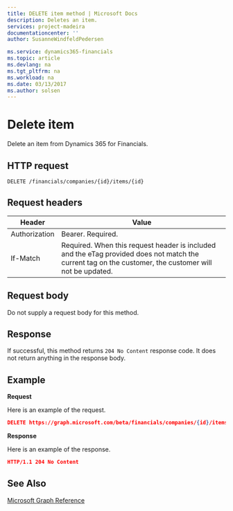 ```yaml
---
title: DELETE item method | Microsoft Docs
description: Deletes an item.
services: project-madeira
documentationcenter: ''
author: SusanneWindfeldPedersen

ms.service: dynamics365-financials
ms.topic: article
ms.devlang: na
ms.tgt_pltfrm: na
ms.workload: na
ms.date: 03/13/2017
ms.author: solsen
---
```


# Delete item
Delete an item from Dynamics 365 for Financials.

## HTTP request
```
DELETE /financials/companies/{id}/items/{id}
```

## Request headers
|Header|Value|
|------|-----|
|Authorization|Bearer. Required.|
|If-Match       |Required. When this request header is included and the eTag provided does not match the current tag on the customer, the customer will not be updated. |

## Request body
Do not supply a request body for this method.

## Response
If successful, this method returns ```204 No Content``` response code. It does not return anything in the response body.

## Example

**Request**

Here is an example of the request.
```json
DELETE https://graph.microsoft.com/beta/financials/companies/{id}/items/{id}
```

**Response**

Here is an example of the response. 

```json
HTTP/1.1 204 No Content
```
## See Also
[Microsoft Graph Reference](../api/dynamics_graph_reference.md)  
